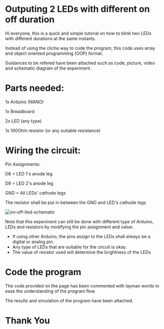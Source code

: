 # Outputing 2 LEDs with different on off duration

Hi everyone, this is a quick and simple tutorial on how to blink two LEDs with different durations at the same instants. 

Instead of using the cliche way to code the program, this code uses array and object oriented programming (OOP) format.

Guidances to be refered have been attached such as code, picture, video and schematic diagram of the experiment.

# Parts needed:

1x Arduino (NANO)

1x Breadboard

2x LED (any type)

1x 100Ohm resistor (or any suitable resistance)

# Wiring the circuit:

Pin Assignments:

D8  = LED 1's anode leg

D9  = LED 2's anode leg

GND = All LEDs' cathode legs 

The resistor shall be put in between the GND and LED's cathode legs

![on-off-lled-schematic](https://user-images.githubusercontent.com/73819172/102363753-ab165300-3ff0-11eb-988e-2b876d4946e9.PNG)


Note that this experiment can still be done with different type of Arduino, LEDs and resistors by modifying the pin assignment and value:

- If using other Arduino, the pins assign to the LEDs shall always be a digital or analog pin.
- Any type of LEDs that are suitable for the circuit is okay.
- The value of resistor used will determine the brightness of the LEDs

# Code the program

The code provided on the page has been commented with layman words to ease the understanding of the program flow

The results and simulation of the program have been attached.


# Thank You
